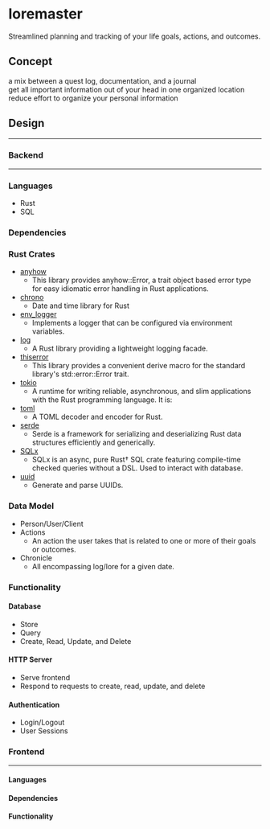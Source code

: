 # loremaster

Streamlined planning and tracking of your life goals, actions, and outcomes.

## Concept
a mix between a quest log, documentation, and a journal  
get all important information out of your head in one organized location  
reduce effort to organize your personal information  


## Design

---
### Backend
---
### Languages

- Rust
- SQL  

### Dependencies 

### Rust Crates
 - [anyhow](https://crates.io/crates/anyhow)
   - This library provides anyhow::Error, a trait object based error type for easy idiomatic error handling in Rust applications.
 - [chrono](https://crates.io/crates/chrono)
   - Date and time library for Rust
 - [env_logger](https://crates.io/crates/env_logger)
   - Implements a logger that can be configured via environment variables.
 - [log](https://crates.io/crates/log)
   - A Rust library providing a lightweight logging facade.
 - [thiserror](https://crates.io/crates/thiserror)
   - This library provides a convenient derive macro for the standard library's std::error::Error trait.
 - [tokio](https://crates.io/crates/tokio)
   - A runtime for writing reliable, asynchronous, and slim applications with the Rust programming language. It is:
 - [toml](https://crates.io/crates/toml)
   - A TOML decoder and encoder for Rust. 
 - [serde](https://crates.io/crates/serde)
   - Serde is a framework for serializing and deserializing Rust data structures efficiently and generically.
 - [SQLx](https://crates.io/crates/sqlx)
   - SQLx is an async, pure Rust† SQL crate featuring compile-time checked queries without a DSL. Used to interact with database.
- [uuid](https://crates.io/crates/uuid)
   - Generate and parse UUIDs.


### Data Model

- Person/User/Client
- Actions
   - An action the user takes that is related to one or more of their goals or outcomes.
- Chronicle
   - All encompassing log/lore for a given date.

### Functionality
 
#### Database

- Store
- Query
- Create, Read, Update, and Delete


#### HTTP Server

- Serve frontend 
- Respond to requests to create, read, update, and delete

#### Authentication

- Login/Logout
- User Sessions


### Frontend

---

#### Languages

#### Dependencies

#### Functionality
